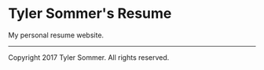 Tyler Sommer's Resume
=====================

My personal resume website.

---

Copyright 2017 Tyler Sommer. All rights reserved.
